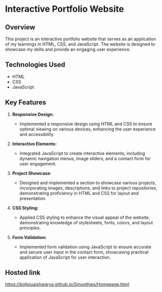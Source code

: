# Interactive Portfolio Website

## Overview
This project is an interactive portfolio website that serves as an application of my learnings in HTML, CSS, and JavaScript. The website is designed to showcase my skills and provide an engaging user experience.

## Technologies Used
- HTML
- CSS
- JavaScript

## Key Features
1. **Responsive Design:**
   - Implemented a responsive design using HTML and CSS to ensure optimal viewing on various devices, enhancing the user experience and accessibility.

2. **Interactive Elements:**
   - Integrated JavaScript to create interactive elements, including dynamic navigation menus, image sliders, and a contact form for user engagement.

3. **Project Showcase:**
   - Designed and implemented a section to showcase various projects, incorporating images, descriptions, and links to project repositories, demonstrating proficiency in HTML and CSS for layout and presentation.

4. **CSS Styling:**
   - Applied CSS styling to enhance the visual appeal of the website, demonstrating knowledge of stylesheets, fonts, colors, and layout principles.

5. **Form Validation:**
   - Implemented form validation using JavaScript to ensure accurate and secure user input in the contact form, showcasing practical application of JavaScript for user interaction.

## Hosted link
https://bollojuaishwarya.github.io/Smoothies/Homepage.html
